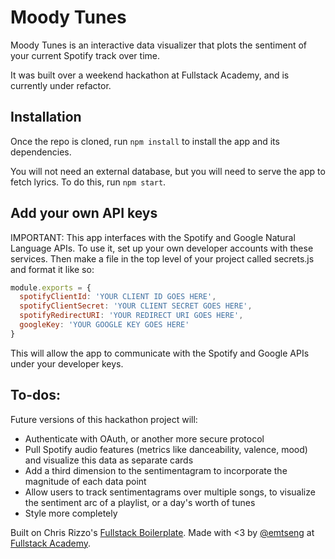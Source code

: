 # Moody Tunes

Moody Tunes is an interactive data visualizer that plots the sentiment of your current Spotify track over time.

It was built over a weekend hackathon at Fullstack Academy, and is currently under refactor.

## Installation

Once the repo is cloned, run `npm install` to install the app and its dependencies.

You will not need an external database, but you will need to serve the app to fetch lyrics. To do this, run `npm start`.

## Add your own API keys

IMPORTANT: This app interfaces with the Spotify and Google Natural Language APIs. To use it, set up your own developer accounts with these services. Then make a file in the top level of your project called secrets.js and format it like so:

```js
module.exports = {
  spotifyClientId: 'YOUR CLIENT ID GOES HERE',
  spotifyClientSecret: 'YOUR CLIENT SECRET GOES HERE',
  spotifyRedirectURI: 'YOUR REDIRECT URI GOES HERE',
  googleKey: 'YOUR GOOGLE KEY GOES HERE'
}
```

This will allow the app to communicate with the Spotify and Google APIs under your developer keys.

## To-dos:

Future versions of this hackathon project will:

- Authenticate with OAuth, or another more secure protocol
- Pull Spotify audio features (metrics like danceability, valence, mood) and visualize this data as separate cards
- Add a third dimension to the sentimentagram to incorporate the magnitude of each data point
- Allow users to track sentimentagrams over multiple songs, to visualize the sentiment arc of a playlist, or a day's worth of tunes
- Style more completely


Built on Chris Rizzo's [Fullstack Boilerplate](https://github.com/Crizzooo/react-redux-express-boilerplate.git). Made with <3 by [@emtseng](https://www.twitter.com/emtseng) at [Fullstack Academy](https://www.fullstackacademy.com).
